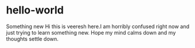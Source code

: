 # hello-world
Something new
Hi this is veeresh here.I am horribly confused right now and just trying to learn something new.
Hope my mind calms down and my thoughts settle down.
